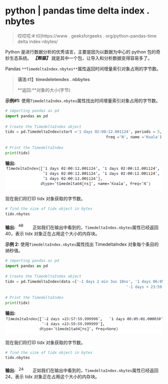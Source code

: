 # python | pandas time delta index . nbytes

> 哎哎哎:# t0]https://www . geeksforgeeks . org/python-pandas-time delta index-nbytes/

Python 是进行数据分析的优秀语言，主要是因为以数据为中心的 python 包的奇妙生态系统。 ***【熊猫】*** 就是其中一个包，让导入和分析数据变得容易多了。

Pandas `**TimedeltaIndex.nbytes**`属性返回时间增量索引对象占用的字节数。

> **语法:t1】timedeletendex . nbbytes**
> 
> **返回:**对象的大小(字节)

**示例#1:** 使用`TimedeltaIndex.nbytes`属性找出时间增量索引对象占用的字节数。

```py
# importing pandas as pd
import pandas as pd

# Create the TimedeltaIndex object
tidx = pd.TimedeltaIndex(start ='1 days 02:00:12.001124', periods = 5,
                                             freq ='N', name ='Koala')

# Print the TimedeltaIndex
print(tidx)
```

**输出:**
![](img/7deceee04893841a5d10f9420bdd7b3a.png)

现在我们将打印 tidx 对象获取的字节数。

```py
# find the size of tidx object in bytes
tidx.nbytes
```

**输出:**
![](img/128633db0b0ed8bbf469d4a339bd49a3.png)
正如我们在输出中看到的，`TimedeltaIndex.nbytes`属性已经返回 40，表示 tidx 对象正在占用这个大小的内存块。

**示例 2:** 使用`TimedeltaIndex.nbytes`属性找出 TimedeltaIndex 对象每个条目的纳秒值。

```py
# importing pandas as pd
import pandas as pd

# Create the TimedeltaIndex object
tidx = pd.TimedeltaIndex(data =['-1 days 2 min 3us 10ns', '1 days 06:05:01.000030',
                                                      '-1 days + 23:59:59.999999'])

# Print the TimedeltaIndex
print(tidx)
```

**输出:**
![](img/9fcfc935fbe07b4e4e3e3328815e648a.png)

现在我们将打印 tidx 对象获取的字节数。

```py
# find the size of tidx object in bytes
tidx.nbytes
```

**输出:**
![](img/da19fb2501a2f27b39f934f79641c9a2.png)
正如我们在输出中看到的，`TimedeltaIndex.nbytes`属性已经返回 24，表示 tidx 对象正在占用这个大小的内存块。